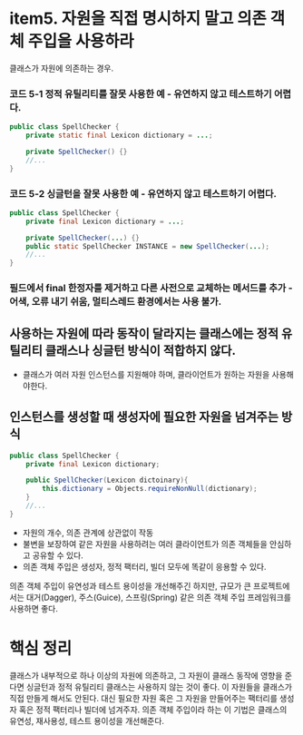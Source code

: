 # item5. 자원을 직접 명시하지 말고 의존 객체 주입을 사용하라

클래스가 자원에 의존하는 경우.

### 코드 5-1 정적 유틸리티를 잘못 사용한 예 - 유연하지 않고 테스트하기 어렵다.

```java
public class SpellChecker {
    private static final Lexicon dictionary = ...;

    private SpellChecker() {}
    //...
}
```

### 코드 5-2 싱글턴을 잘못 사용한 예 - 유연하지 않고 테스트하기 어렵다.
```java
public class SpellChecker {
    private final Lexicon dictionary = ...;

    private SpellChecker(...) {}
    public static SpellChecker INSTANCE = new SpellChecker(...);
    //...
}
```

### 필드에서 final 한정자를 제거하고 다른 사전으로 교체하는 메서드를 추가 - 어색, 오류 내기 쉬움, 멀티스레드 환경에서는 사용 불가.

## **사용하는 자원에 따라 동작이 달라지는 클래스에는 정적 유틸리티 클래스나 싱글턴 방식이 적합하지 않다.**
+ 클래스가 여러 자원 인스턴스를 지원해야 하며, 클라이언트가 원하는 자원을 사용해야한다.
## 인스턴스를 생성할 때 생성자에 필요한 자원을 넘겨주는 방식
```java
public class SpellChecker {
    private final Lexicon dictionary;

    public SpellChecker(Lexicon dictoinary){
        this.dictionary = Objects.requireNonNull(dictionary);
    }
    //...
}
```

+ 자원의 개수, 의존 관계에 상관없이 작동
+ 불변을 보장하여 같은 자원을 사용하려는 여러 클라이언트가 의존 객체들을 안심하고 공유할 수 있다.
+ 의존 객체 주입은 생성자, 정적 팩터리, 빌더 모두에 똑같이 응용할 수 있다.

의존 객체 주입이 유연성과 테스트 용이성을 개선해주긴 하지만, 규모가 큰 프로젝트에서는 대거(Dagger), 주스(Guice), 스프링(Spring) 같은 의존 객체 주입 프레임워크를 사용하면 좋다.


# 핵심 정리
클래스가 내부적으로 하나 이상의 자원에 의존하고, 그 자원이 클래스 동작에 영향을 준다면 싱글턴과 정적 유틸리티 클래스는 사용하지 않는 것이 좋다. 이 자원들을 클래스가 직접 만들게 해서도 안된다. 대신 필요한 자원 혹은 그 자원을 만들어주는 팩터리를 생성자 혹은 정적 팩터리나 빌더에 넘겨주자. 의존 객체 주입이라 하는 이 기법은 클래스의 유연성, 재사용성, 테스트 용이성을 개선해준다.